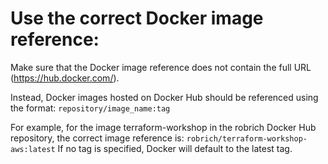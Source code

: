 # Use the correct Docker image reference:

Make sure that the Docker image reference does not contain the full URL (https://hub.docker.com/).

Instead, Docker images hosted on Docker Hub should be referenced using the format:
`repository/image_name:tag`

For example, for the image terraform-workshop in the robrich Docker Hub repository, the correct image reference is:
`robrich/terraform-workshop-aws:latest`
If no tag is specified, Docker will default to the latest tag.
